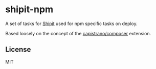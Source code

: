 # shipit-npm

A set of tasks for [Shipit](https://github.com/shipitjs/shipit) used for npm specific tasks on deploy.

Based loosely on the concept of the [capistrano/composer](https://github.com/capistrano/composer/) extension.

## License

MIT
